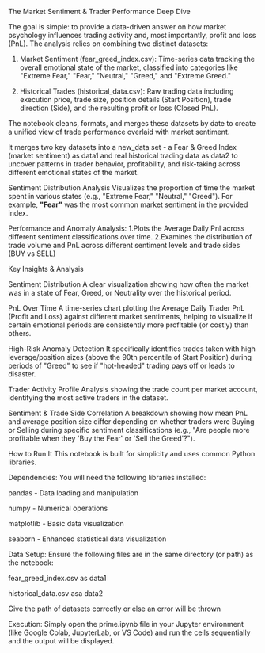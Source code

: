 The Market Sentiment & Trader Performance Deep Dive


The goal is simple: to provide a data-driven answer on how market psychology influences trading activity and, most importantly, profit and loss (PnL).
The analysis relies on combining two distinct datasets:

1. Market Sentiment (fear_greed_index.csv): Time-series data tracking the overall emotional state of the market, classified into categories like "Extreme Fear," "Fear," "Neutral," "Greed," and "Extreme Greed."

2. Historical Trades (historical_data.csv): Raw trading data including execution price, trade size, position details (Start Position), trade direction (Side), and the resulting profit or loss (Closed PnL).

The notebook cleans, formats, and merges these datasets by date to create a unified view of trade performance overlaid with market sentiment.

It merges two key datasets into a new_data set - a Fear & Greed Index (market sentiment) as data1 and real historical trading data as data2 to uncover patterns in trader behavior, profitability, and risk-taking across different emotional states of the market.

Sentiment Distribution Analysis
Visualizes the proportion of time the market spent in various states (e.g., "Extreme Fear," "Neutral," "Greed").
For example, **"Fear"** was the most common market sentiment in the provided index.

Performance and Anomaly Analysis:
1.Plots the Average Daily Pnl across different sentiment classifications over time.
2.Examines the distribution of trade volume and PnL across different sentiment levels and trade sides (BUY vs SELL)

Key Insights & Analysis

Sentiment Distribution
A clear visualization showing how often the market was in a state of Fear, Greed, or Neutrality over the historical period.

PnL Over Time
A time-series chart plotting the Average Daily Trader PnL (Profit and Loss) against different market sentiments, helping to visualize if certain emotional periods are consistently more profitable (or costly) than others.

High-Risk Anomaly Detection
It specifically identifies trades taken with high leverage/position sizes (above the 90th percentile of Start Position) during periods of "Greed" to see if "hot-headed" trading pays off or leads to disaster.

Trader Activity Profile 
Analysis showing the trade count per market account, identifying the most active traders in the dataset.

Sentiment & Trade Side Correlation
A breakdown showing how mean PnL and average position size differ depending on whether traders were Buying or Selling during specific sentiment classifications (e.g., "Are people more profitable when they 'Buy the Fear' or 'Sell the Greed'?").

How to Run It
This notebook is built for simplicity and uses common Python libraries.

Dependencies:
You will need the following libraries installed:

pandas - Data loading and manipulation

numpy - Numerical operations

matplotlib - Basic data visualization

seaborn - Enhanced statistical data visualization

Data Setup:
Ensure the following files are in the same directory (or path) as the notebook:

fear_greed_index.csv as data1

historical_data.csv asa data2

Give the path of datasets correctly or else an error will be thrown

Execution:
Simply open the prime.ipynb file in your Jupyter environment (like Google Colab, JupyterLab, or VS Code) and run the cells sequentially and the output will be displayed.





